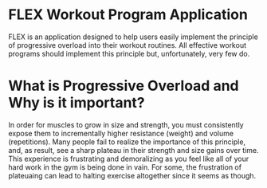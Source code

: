 # FLEX Workout Program Application
FLEX is an application designed to help users easily implement the principle of progressive overload into their workout routines. All effective workout programs should implement this principle but, unfortunately, very few do. 

# What is Progressive Overload and Why is it important?
In order for muscles to grow in size and strength, you must consistently expose them to incrementally higher resistance (weight) and volume (repetitions). Many people fail to realize the importance of this principle, and, as result, see a sharp plateau in their strength and size gains over time. This experience is frustrating and demoralizing as you feel like all of your hard work in the gym is being done in vain. For some, the frustration of plateuaing can lead to halting exercise altogether since it seems as though. 
